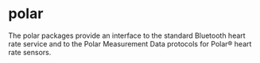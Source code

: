 # polar

The polar packages provide an interface to the standard Bluetooth heart rate service and to the Polar Measurement Data protocols for Polar® heart rate sensors.
